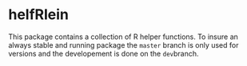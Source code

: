 # helfRlein

This package contains a collection of R helper functions.
To insure an always stable and running package the `master` branch is only used for versions and the developement is done on the `dev`branch.

